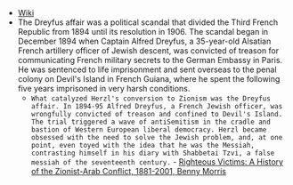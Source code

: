 - [Wiki](https://en.wikipedia.org/wiki/Dreyfus_affair)
- The Dreyfus affair was a political scandal that divided the Third French Republic from 1894 until its resolution in 1906. The scandal began in December 1894 when Captain Alfred Dreyfus, a 35-year-old Alsatian French artillery officer of Jewish descent, was convicted of treason for communicating French military secrets to the German Embassy in Paris. He was sentenced to life imprisonment and sent overseas to the penal colony on Devil's Island in French Guiana, where he spent the following five years imprisoned in very harsh conditions.
	- `What catalyzed Herzl's conversion to Zionism was the Dreyfus affair. In 1894-95 Alfred Dreyfus, a French Jewish officer, was wrongfully convicted of treason and confined to Devil's Island. The trial triggered a wave of antiSemitism in the cradle and bastion of Western European liberal democracy. Herzl became obsessed with the need to solve the Jewish problem, and, at one point, even toyed with the idea that he was the Messiah, contrasting himself in his diary with Shabbetai Tzvi, a false messiah of the seventeenth century.` - [Righteous Victims: A History of the Zionist-Arab Conflict, 1881-2001, Benny Morris](https://gateway.pinata.cloud/ipfs/bafykbzaced6rtb5d4wthw3wapbnqafd3w7znfmikvzx43dqifs5amzbyzltas?filename=Righteous%20Victims%3A%20A%20History%20of%20the%20Zionist-Arab%20Conflict%2C%20--%20Benny%20Morris%20--%202001%20--%20Vintage%20--%209780679744757%20--%200ffdde5f35058146403a55786f6cfc18%20--%20Anna%E2%80%99s%20Archive.pdf)